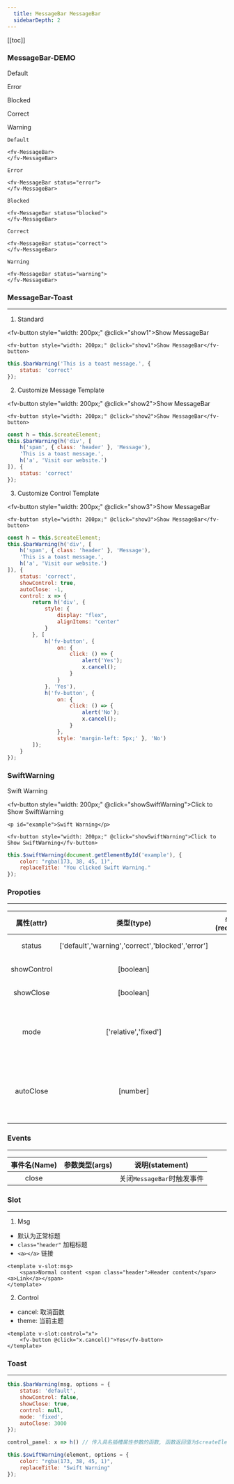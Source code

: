 ```yaml
---
  title: MessageBar MessageBar
  sidebarDepth: 2
---
```

  
[[toc]]

### MessageBar-DEMO

<script>
export default {
    data () {
        return {}
    },
    methods: {
        show1 () {
            this.$barWarning('This is a toast message.', {
                status: 'correct'
            });
        },
        show2 () {
            const h = this.$createElement;
            this.$barWarning(h('div', [
                h('span', { class: 'header' }, 'Message'),
                'This is a toast message.',
                h('a', 'Visit our website.')
            ]), {
                status: 'correct'
            });
        },
        show3 () {
            const h = this.$createElement;
            this.$barWarning(h('div', [
                h('span', { class: 'header' }, 'Message'),
                'This is a toast message.',
                h('a', 'Visit our website.')
            ]), {
                status: 'correct',
                showControl: true,
                autoClose: -1,
                control: x => {
                    return h('div', {
                        style: {
                            display: "flex",
                            alignItems: "center"
                        }
                    }, [
                        h('fv-button', { 
                            on: {
                                click: () => {
                                    alert('Yes');
                                    x.cancel();
                                }
                            }
                        }, 'Yes'),
                        h('fv-button', {
                            on: {
                                click: () => {
                                    alert('No');
                                    x.cancel();
                                }
                            },
                            style: 'margin-left: 5px;' }, 'No')
                    ]);
                }
            });
        },
        showSwiftWarning () {
            this.$swiftWarning(document.getElementById('example'), {
                color: "rgba(173, 38, 45, 1)",
                replaceTitle: "You clicked Swift Warning."
            });
        }
    }
}
</script>

Default

<fv-MessageBar>
</fv-MessageBar>

Error

<fv-MessageBar status="error">
</fv-MessageBar>

Blocked

<fv-MessageBar status="blocked">
</fv-MessageBar>

Correct

<fv-MessageBar status="correct">
</fv-MessageBar>

Warning

<fv-MessageBar status="warning">
</fv-MessageBar>

```vue
Default

<fv-MessageBar>
</fv-MessageBar>

Error

<fv-MessageBar status="error">
</fv-MessageBar>

Blocked

<fv-MessageBar status="blocked">
</fv-MessageBar>

Correct

<fv-MessageBar status="correct">
</fv-MessageBar>

Warning

<fv-MessageBar status="warning">
</fv-MessageBar>
```

### MessageBar-Toast
---
1. Standard

<fv-button style="width: 200px;" @click="show1">Show MessageBar</fv-button>

```vue
<fv-button style="width: 200px;" @click="show1">Show MessageBar</fv-button>
```

```javascript
this.$barWarning('This is a toast message.', {
    status: 'correct'
});
```

2. Customize Message Template

<fv-button style="width: 200px;" @click="show2">Show MessageBar</fv-button>

```vue
<fv-button style="width: 200px;" @click="show2">Show MessageBar</fv-button>
```

```javascript
const h = this.$createElement;
this.$barWarning(h('div', [
    h('span', { class: 'header' }, 'Message'),
    'This is a toast message.',
    h('a', 'Visit our website.')
]), {
    status: 'correct'
});
```

3. Customize Control Template

<fv-button style="width: 200px;" @click="show3">Show MessageBar</fv-button>

```vue
<fv-button style="width: 200px;" @click="show3">Show MessageBar</fv-button>
```

```javascript
const h = this.$createElement;
this.$barWarning(h('div', [
    h('span', { class: 'header' }, 'Message'),
    'This is a toast message.',
    h('a', 'Visit our website.')
]), {
    status: 'correct',
    showControl: true,
    autoClose: -1,
    control: x => {
        return h('div', {
            style: {
                display: "flex",
                alignItems: "center"
            }
        }, [
            h('fv-button', { 
                on: {
                    click: () => {
                        alert('Yes');
                        x.cancel();
                    }
                }
            }, 'Yes'),
            h('fv-button', {
                on: {
                    click: () => {
                        alert('No');
                        x.cancel();
                    }
                },
                style: 'margin-left: 5px;' }, 'No')
        ]);
    }
});
```

### SwiftWarning

<p id="example">Swift Warning</p>

<fv-button style="width: 200px;" @click="showSwiftWarning">Click to Show SwiftWarning</fv-button>

```vue
<p id="example">Swift Warning</p>

<fv-button style="width: 200px;" @click="showSwiftWarning">Click to Show SwiftWarning</fv-button>
```

```javascript
this.$swiftWarning(document.getElementById('example'), {
    color: "rgba(173, 38, 45, 1)",
    replaceTitle: "You clicked Swift Warning."
});
```

### Propoties
---
| 属性(attr)  |                    类型(type)                     | 必填(required) | 默认值(default) |                       说明(statement)                        |
|:-----------:|:-------------------------------------------------:|:--------------:|:---------------:|:------------------------------------------------------------:|
|   status    | ['default','warning','correct','blocked','error'] |       No       |     default     |                     显示状态, 一共有5种                      |
| showControl |                     [boolean]                     |       No       |      false      |                       是否显示控制按钮                       |
|  showClose  |                     [boolean]                     |       No       |      true       |                       是否显示关闭按钮                       |
|    mode     |               ['relative','fixed']                |       No       |    relative     |   显示模式`relative`下位相对定位, `fixed`下为悬浮固定定位    |
|  autoClose  |                     [number]                      |       No       |      3000       | MessageBar自动关闭时间, 单位为`ms`, 设为`-1`时永远不自动消失 |

### Events
---
| 事件名(Name) | 参数类型(args) |      说明(statement)       |
|:------------:|:--------------:|:--------------------------:|
|    close     |                | 关闭`MessageBar`时触发事件 |

### Slot
---

1. Msg

- 默认为正常标题
- `class="header"` 加粗标题
- `<a></a>` 链接

```vue
<template v-slot:msg>
    <span>Normal content <span class="header">Header content</span><a>Link</a></span>
</template>
```

2. Control

- cancel: 取消函数
- theme: 当前主题

```vue
<template v-slot:control="x">
    <fv-button @click="x.cancel()">Yes</fv-button>
</template>
```

### Toast
---

```javascript
this.$barWarning(msg, options = {
    status: 'default',
    showControl: false,
    showClose: true,
    control: null,
    mode: 'fixed',
    autoClose: 3000
});

control_panel: x => h() // 传入具名插槽属性参数的函数, 函数返回值为$createElement函数
```

```javascript
this.$swiftWarning(element, options = {
    color: "rgba(173, 38, 45, 1)",
    replaceTitle: "Swift Warning"
});
```
  
